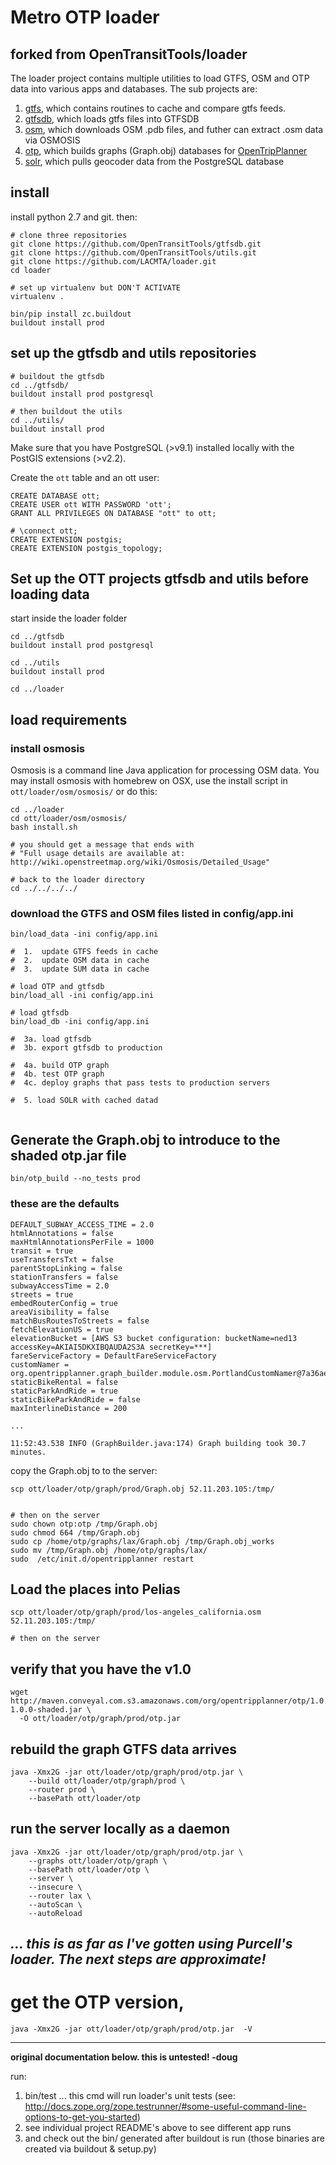 Metro OTP loader
======

## forked from OpenTransitTools/loader

The loader project contains multiple utilities to load GTFS, OSM and OTP data into various apps and databases. The sub projects are:
  1. [gtfs](ott/loader/gtfs/README.md), which contains routines to cache and compare gtfs feeds.
  1. [gtfsdb](ott/loader/gtfsdb/README.md), which loads gtfs files into GTFSDB
  1. [osm](ott/loader/osm/README.md), which downloads OSM .pdb files, and futher can extract .osm data via OSMOSIS
  1. [otp](ott/loader/otp/README.md), which builds graphs (Graph.obj) databases for [OpenTripPlanner](http://opentripplanner.org)
  1. [solr](ott/loader/solr/README.md), which pulls geocoder data from the PostgreSQL database

## install
install python 2.7 and git. then:

```
# clone three repositories
git clone https://github.com/OpenTransitTools/gtfsdb.git
git clone https://github.com/OpenTransitTools/utils.git
git clone https://github.com/LACMTA/loader.git
cd loader

# set up virtualenv but DON'T ACTIVATE
virtualenv .

bin/pip install zc.buildout
buildout install prod
```

## set up the gtfsdb and utils repositories

```
# buildout the gtfsdb
cd ../gtfsdb/
buildout install prod postgresql

# then buildout the utils
cd ../utils/
buildout install prod

```

Make sure that you have PostgreSQL (>v9.1) installed locally with the PostGIS extensions (>v2.2).

Create the `ott` table and an ott user:

```
CREATE DATABASE ott;
CREATE USER ott WITH PASSWORD 'ott';
GRANT ALL PRIVILEGES ON DATABASE "ott" to ott;

# \connect ott;
CREATE EXTENSION postgis;
CREATE EXTENSION postgis_topology;
```

## Set up the OTT projects gtfsdb and utils before loading data

start inside the loader folder

```
cd ../gtfsdb
buildout install prod postgresql

cd ../utils
buildout install prod

cd ../loader
```
## load requirements

### install osmosis

Osmosis is a command line Java application for processing OSM data. You may install osmosis with homebrew on OSX, use the install script in `ott/loader/osm/osmosis/` or do this:

```
cd ../loader
cd ott/loader/osm/osmosis/
bash install.sh

# you should get a message that ends with
# "Full usage details are available at: http://wiki.openstreetmap.org/wiki/Osmosis/Detailed_Usage"

# back to the loader directory
cd ../../../../
```

### download the GTFS and OSM files listed in config/app.ini
```
bin/load_data -ini config/app.ini

#  1.  update GTFS feeds in cache
#  2.  update OSM data in cache
#  3.  update SUM data in cache

# load OTP and gtfsdb
bin/load_all -ini config/app.ini

# load gtfsdb
bin/load_db -ini config/app.ini

#  3a. load gtfsdb
#  3b. export gtfsdb to production

#  4a. build OTP graph
#  4b. test OTP graph
#  4c. deploy graphs that pass tests to production servers

#  5. load SOLR with cached datad


```

## Generate the Graph.obj to introduce to the shaded otp.jar file

```
bin/otp_build --no_tests prod
```

### these are the defaults
```
DEFAULT_SUBWAY_ACCESS_TIME = 2.0
htmlAnnotations = false
maxHtmlAnnotationsPerFile = 1000
transit = true
useTransfersTxt = false
parentStopLinking = false
stationTransfers = false
subwayAccessTime = 2.0
streets = true
embedRouterConfig = true
areaVisibility = false
matchBusRoutesToStreets = false
fetchElevationUS = true
elevationBucket = [AWS S3 bucket configuration: bucketName=ned13 accessKey=AKIAI5DKXIBQAUDA2S3A secretKey=***]
fareServiceFactory = DefaultFareServiceFactory
customNamer = org.opentripplanner.graph_builder.module.osm.PortlandCustomNamer@7a36aefa
staticBikeRental = false
staticParkAndRide = true
staticBikeParkAndRide = false
maxInterlineDistance = 200

...

11:52:43.538 INFO (GraphBuilder.java:174) Graph building took 30.7 minutes.
```

copy the Graph.obj to to the server:

```
scp ott/loader/otp/graph/prod/Graph.obj 52.11.203.105:/tmp/


# then on the server
sudo chown otp:otp /tmp/Graph.obj
sudo chmod 664 /tmp/Graph.obj
sudo cp /home/otp/graphs/lax/Graph.obj /tmp/Graph.obj_works
sudo mv /tmp/Graph.obj /home/otp/graphs/lax/
sudo  /etc/init.d/opentripplanner restart
```

## Load the places into Pelias

```
scp ott/loader/otp/graph/prod/los-angeles_california.osm 52.11.203.105:/tmp/

# then on the server

```

## verify that you have the v1.0

```
wget http://maven.conveyal.com.s3.amazonaws.com/org/opentripplanner/otp/1.0.0/otp-1.0.0-shaded.jar \
  -O ott/loader/otp/graph/prod/otp.jar
```

## rebuild the graph GTFS data arrives

```
java -Xmx2G -jar ott/loader/otp/graph/prod/otp.jar \
    --build ott/loader/otp/graph/prod \
    --router prod \
    --basePath ott/loader/otp
```

## run the server locally as a daemon

```
java -Xmx2G -jar ott/loader/otp/graph/prod/otp.jar \
    --graphs ott/loader/otp/graph \
    --basePath ott/loader/otp \
    --server \
    --insecure \
    --router lax \
    --autoScan \
    --autoReload
```

## *... this is as far as I've gotten using Purcell's loader. The next steps are approximate!*


# get the OTP version,

```
java -Xmx2G -jar ott/loader/otp/graph/prod/otp.jar  -V
```

---

**original documentation below. this is untested! -doug**

run:
  1. bin/test ... this cmd will run loader's unit tests (see: http://docs.zope.org/zope.testrunner/#some-useful-command-line-options-to-get-you-started)
  1. see individual project README's above to see different app runs
  1. and check out the bin/ generated after buildout is run (those binaries are created via buildout & setup.py)
